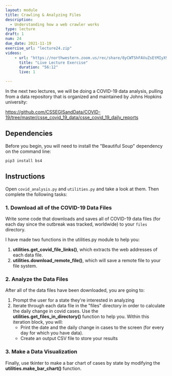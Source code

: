 ```yaml
---
layout: module
title: Crawling & Analyzing Files
description:
  - Understanding how a web crawler works
type: lecture
draft: 1
num: 24
due_date: 2021-11-19
exercise_url: "lecture24.zip"
videos:
    - url: "https://northwestern.zoom.us/rec/share/8yCWTShFAVuZsEtMIyX9rQpQo_sTnFcLb1-r_ZggRWWpaMLqNDyjvs_d2iCdM2El.J2kyuNR6-86WTo1r?startTime=1605284299000"
      title: "Live Lecture Exercise"
      duration: "56:12"
      live: 1

---
```


In the next two lectures, we will be doing a COVID-19 data analysis, pulling from a data repository that is organized and maintained by Johns Hopkins university:

<a href="https://github.com/CSSEGISandData/COVID-19/tree/master/csse_covid_19_data/csse_covid_19_daily_reports" target="_blank">https://github.com/CSSEGISandData/COVID-19/tree/master/csse_covid_19_data/csse_covid_19_daily_reports</a>

## Dependencies
Before you begin, you will need to install the "Beautiful Soup" dependency on the command line:

`pip3 install bs4
`

## Instructions
Open `covid_analysis.py` and `utilities.py` and take a look at them. Then complete the following tasks:

### 1. Download all of the COVID-19 Data Files
Write some code that downloads and saves all of COVID-19 data files (for each day since the outbreak was tracked, worldwide) to your `files` directory.

I have made two functions in the utilities.py module to help you:
1. **utilities.get_covid_file_links()**, which extracts the web addresses of each data file.
2. **utilities.download_remote_file()**, which will save a remote file to your file system.

### 2. Analyze the Data Files
After all of the data files have been downloaded, you are going to:
1. Prompt the user for a state they're interested in analyzing
2. Iterate through each data file in the "files" directory in order to calculate the daily change in covid cases. Use the **utilities.get_files_in_directory()** function to help you. Within this iteration block, you will:
    * Print the date and the daily change in cases to the screen (for every day for which you have data).
    * Create an output CSV file to store your results

### 3. Make a Data Visualization
Finally, use tkinter to make a bar chart of cases by state by modifying the **utilities.make_bar_chart()** function.

